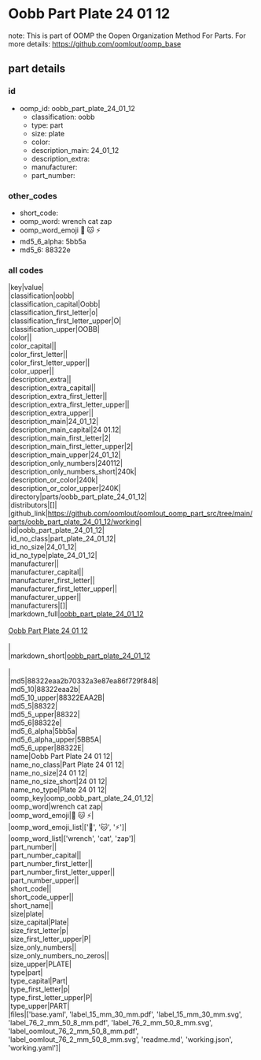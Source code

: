 # Oobb Part Plate 24 01 12  

note: This is part of OOMP the Oopen Organization Method For Parts. For more details: https://github.com/oomlout/oomp_base

##  part details





### id
* oomp_id: oobb_part_plate_24_01_12
  * classification: oobb
  * type: part
  * size: plate
  * color: 
  * description_main: 24_01_12
  * description_extra: 
  * manufacturer: 
  * part_number: 

### other_codes
* short_code: 
* oomp_word: wrench cat zap
* oomp_word_emoji :wrench: :cat: :zap:
* md5_6_alpha: 5bb5a
* md5_6: 88322e

### all codes 
|key|value|  
|classification|oobb|  
|classification_capital|Oobb|  
|classification_first_letter|o|  
|classification_first_letter_upper|O|  
|classification_upper|OOBB|  
|color||  
|color_capital||  
|color_first_letter||  
|color_first_letter_upper||  
|color_upper||  
|description_extra||  
|description_extra_capital||  
|description_extra_first_letter||  
|description_extra_first_letter_upper||  
|description_extra_upper||  
|description_main|24_01_12|  
|description_main_capital|24 01.12|  
|description_main_first_letter|2|  
|description_main_first_letter_upper|2|  
|description_main_upper|24_01_12|  
|description_only_numbers|240112|  
|description_only_numbers_short|240k|  
|description_or_color|240k|  
|description_or_color_upper|240K|  
|directory|parts/oobb_part_plate_24_01_12|  
|distributors|[]|  
|github_link|https://github.com/oomlout/oomlout_oomp_part_src/tree/main/parts/oobb_part_plate_24_01_12/working|  
|id|oobb_part_plate_24_01_12|  
|id_no_class|part_plate_24_01_12|  
|id_no_size|24_01_12|  
|id_no_type|plate_24_01_12|  
|manufacturer||  
|manufacturer_capital||  
|manufacturer_first_letter||  
|manufacturer_first_letter_upper||  
|manufacturer_upper||  
|manufacturers|[]|  
|markdown_full|[oobb_part_plate_24_01_12](https://github.com/oomlout/oomlout_oomp_part_src/tree/main/parts/oobb_part_plate_24_01_12/working)<br>[](https://github.com/oomlout/oomlout_oomp_part_src/tree/main/parts/oobb_part_plate_24_01_12/working)<br>[Oobb Part Plate 24 01 12](https://github.com/oomlout/oomlout_oomp_part_src/tree/main/parts/oobb_part_plate_24_01_12/working)<br><br>|  
|markdown_short|[oobb_part_plate_24_01_12](https://github.com/oomlout/oomlout_oomp_part_src/tree/main/parts/oobb_part_plate_24_01_12/working)<br><br>|  
|md5|88322eaa2b70332a3e87ea86f729f848|  
|md5_10|88322eaa2b|  
|md5_10_upper|88322EAA2B|  
|md5_5|88322|  
|md5_5_upper|88322|  
|md5_6|88322e|  
|md5_6_alpha|5bb5a|  
|md5_6_alpha_upper|5BB5A|  
|md5_6_upper|88322E|  
|name|Oobb Part Plate 24 01 12|  
|name_no_class|Part Plate 24 01 12|  
|name_no_size|24 01 12|  
|name_no_size_short|24 01 12|  
|name_no_type|Plate 24 01 12|  
|oomp_key|oomp_oobb_part_plate_24_01_12|  
|oomp_word|wrench cat zap|  
|oomp_word_emoji|:wrench: :cat: :zap:|  
|oomp_word_emoji_list|[':wrench:', ':cat:', ':zap:']|  
|oomp_word_list|['wrench', 'cat', 'zap']|  
|part_number||  
|part_number_capital||  
|part_number_first_letter||  
|part_number_first_letter_upper||  
|part_number_upper||  
|short_code||  
|short_code_upper||  
|short_name||  
|size|plate|  
|size_capital|Plate|  
|size_first_letter|p|  
|size_first_letter_upper|P|  
|size_only_numbers||  
|size_only_numbers_no_zeros||  
|size_upper|PLATE|  
|type|part|  
|type_capital|Part|  
|type_first_letter|p|  
|type_first_letter_upper|P|  
|type_upper|PART|  
|files|['base.yaml', 'label_15_mm_30_mm.pdf', 'label_15_mm_30_mm.svg', 'label_76_2_mm_50_8_mm.pdf', 'label_76_2_mm_50_8_mm.svg', 'label_oomlout_76_2_mm_50_8_mm.pdf', 'label_oomlout_76_2_mm_50_8_mm.svg', 'readme.md', 'working.json', 'working.yaml']|  
